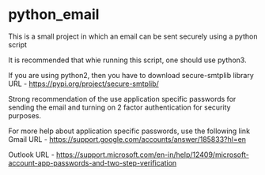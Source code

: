 # python_email
This is a small project in which an email can be sent securely using a python script

It is recommended that whie running this script, one should use python3.

If you are using python2, then you have to download secure-smtplib library
URL - https://pypi.org/project/secure-smtplib/

Strong recommendation of the use application specific passwords for sending the email and turning on 2 factor authentication for security purposes.

For more help about application specific passwords, use the following link
Gmail URL - https://support.google.com/accounts/answer/185833?hl=en

Outlook URL - https://support.microsoft.com/en-in/help/12409/microsoft-account-app-passwords-and-two-step-verification



